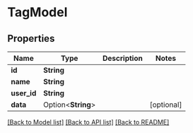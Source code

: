 # TagModel

## Properties

Name | Type | Description | Notes
------------ | ------------- | ------------- | -------------
**id** | **String** |  | 
**name** | **String** |  | 
**user_id** | **String** |  | 
**data** | Option<**String**> |  | [optional]

[[Back to Model list]](../README.md#documentation-for-models) [[Back to API list]](../README.md#documentation-for-api-endpoints) [[Back to README]](../README.md)


